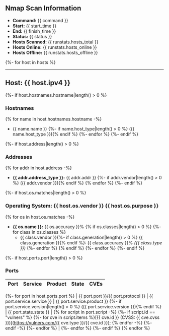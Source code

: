 ## Nmap Scan Information

* **Command:** {{ command }}
* **Start:** {{ start_time }}
* **End:** {{ finish_time }}
* **Status:** {{ status }}
* **Hosts Scanned:** {{ runstats.hosts_total }}
* **Hosts Online:** {{ runstats.hosts_online }}
* **Hosts Offline:** {{ runstats.hosts_offline }}


{%- for host in hosts %}

----

## Host: {{ host.ipv4 }}

{%- if host.hostnames.hostname|length() > 0 %}

### Hostnames

{% for name in host.hostnames.hostname -%}
* {{ name.name }} {%- if name.host_type|length() > 0 %} ({{ name.host_type }}){% endif %}
{%- endfor %}
{%- endif %}

{%- if host.address|length() > 0 %}

### Addresses

{% for addr in host.address -%}
* **{{ addr.address_type }}:** {{ addr.addr }} {%- if addr.vendor|length() > 0 %} ({{ addr.vendor }}){% endif %}
{% endfor %}
{%- endif %}

{%- if host.os.matches|length() > 0 %}

### Operating System: {{ host.os.vendor }} {{ host.os.purpose }}

{% for os in host.os.matches -%}
* **{{ os.name }}:** {{ os.accuracy }}% {% if os.classes|length() > 0 %}
  {%- for class in os.classes %}
  * {{ class.vendor }}{%- if class.generation|length() > 0 %} {{ class.generation }}{% endif %}: {{ class.accuracy }}% *({{ class.type }})*
  {%- endfor %}
{% endif %}
{%- endfor %}
{%- endif %}

{%- if host.ports.port|length() > 0 %}

### Ports

| Port | Service | Product | State | CVEs |
|----|----|----|----|----|

{%- for port in host.ports.port %}
| {{ port.port }}/{{ port.protocol }} | {{ port.service.service }} | {{ port.service.product }} {%- if port.service.version|length() > 0 %} ({{ port.service.version }}){% endif %} | {{ port.state.state }} | {% for script in port.script -%}
  {%- if script.id == "vulners" %}
    {%- for cve in script.items %}[{{ cve.id }} (CVSS: {{ cve.cvss }})](https://vulners.com/{{ cve.type }}/{{ cve.id }}); {% endfor -%}
  {%- endif -%}
{%- endfor %} |
{%- endfor %}
{%- endif %}
{% endfor %}
